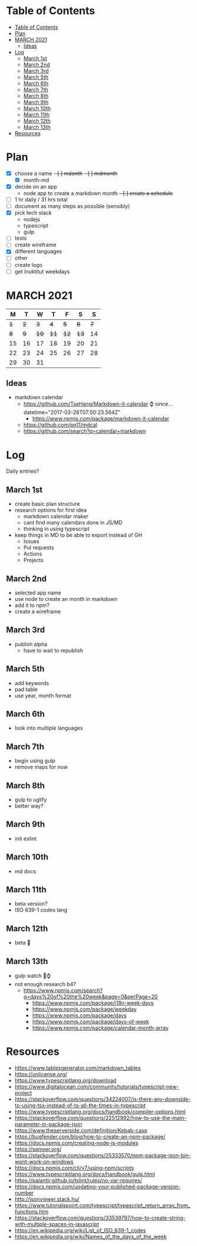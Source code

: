 # Table of Contents

- [Table of Contents](#table-of-contents)
- [Plan](#plan)
- [MARCH 2021](#march-2021)
  - [Ideas](#ideas)
- [Log](#log)
  - [March 1st](#march-1st)
  - [March 2nd](#march-2nd)
  - [March 3rd](#march-3rd)
  - [March 5th](#march-5th)
  - [March 6th](#march-6th)
  - [March 7th](#march-7th)
  - [March 8th](#march-8th)
  - [March 9th](#march-9th)
  - [March 10th](#march-10th)
  - [March 11th](#march-11th)
  - [March 12th](#march-12th)
  - [March 13th](#march-13th)
- [Resources](#resources)

# Plan

- [x] choose a name
  ~~- [ ] mdonth~~
  ~~- [ ] mdmonth~~
  - [x] month-md
- [x] decide on an app
  - node app to create a markdown month
~~- [ ] create a schedule~~
- [ ] 1 hr daily / 31 hrs total
- [ ] document as many steps as possible (sensibly)
- [x] pick tech stack
  - nodejs
  - typescript
  - gulp
- [ ] tests
- [ ] create wireframe
- [x] different languages
- [ ] other
- [ ] create logo
- [ ] get Inuktitut weekdays

# MARCH 2021

| M     | T     | W      | T      | F      | S      | S     |
| ----- | ----- | ------ | ------ | ------ | ------ | ----- |
| ~~1~~ | ~~2~~ | ~~3~~  | ~~4~~  | ~~5~~  | ~~6~~  | ~~7~~ |
| ~~8~~ | ~~9~~ | ~~10~~ | ~~11~~ | ~~12~~ | ~~13~~ | 14    |
| 15    | 16    | 17     | 18     | 19     | 20     | 21    |
| 22    | 23    | 24     | 25     | 26     | 27     | 28    |
| 29    | 30    | 31     |        |        |        |       |


## Ideas

- markdown calendar
  - https://github.com/TseHang/Markdown-it-calendar ⌚ since... datetime="2017-03-28T07:50:23.564Z"
    - https://www.npmjs.com/package/markdown-it-calendar
  - https://github.com/pn11/mdcal
  - https://github.com/search?q=calendar+markdown

# Log

Daily entries?

## March 1st

- create basic plan structure
- research options for first idea
  - markdown calendar maker
  - cant find many calendars done in JS/MD
  - thinking in using typescript
- keep things in MD to be able to export instead of GH
  - Issues
  - Pul requests
  - Actions
  - Projects

## March 2nd

- selected app name
- use node to create an month in markdown
- add it to npm?
- create a wireframe

## March 3rd

- publish alpha
  - have to wait to republish

## March 5th

- add keywords
- pad table
- use year, month format

## March 6th

- look into multiple languages

## March 7th

- begin using gulp
- remove maps for now

## March 8th

- gulp to uglify
- better way?

## March 9th

- init eslint

## March 10th

- md docs

## March 11th

- beta version?
- ISO 639-1 codes lang

## March 12th

- beta 🥕

## March 13th

- gulp watch 🍺⌚
- not enough research b4?
  - https://www.npmjs.com/search?q=days%20of%20the%20week&page=0&perPage=20
    - https://www.npmjs.com/package/i18n-week-days
    - https://www.npmjs.com/package/weekday
    - https://www.npmjs.com/package/days
    - https://www.npmjs.com/package/days-of-week
    - https://www.npmjs.com/package/calendar-month-array

# Resources

- https://www.tablesgenerator.com/markdown_tables
- https://unlicense.org/
- https://www.typescriptlang.org/download
- https://www.digitalocean.com/community/tutorials/typescript-new-project
- https://stackoverflow.com/questions/34224007/is-there-any-downside-to-using-tsx-instead-of-ts-all-the-times-in-typescript
- https://www.typescriptlang.org/docs/handbook/compiler-options.html
- https://stackoverflow.com/questions/22512992/how-to-use-the-main-parameter-in-package-json
- https://www.theserverside.com/definition/Kebab-case
- https://bugfender.com/blog/how-to-create-an-npm-package/
- https://docs.npmjs.com/creating-node-js-modules
- https://semver.org/
- https://stackoverflow.com/questions/25333570/npm-package-json-bin-wont-work-on-windows
- https://docs.npmjs.com/cli/v7/using-npm/scripts
- https://www.typescriptlang.org/docs/handbook/gulp.html
- https://palantir.github.io/tslint/rules/no-var-requires/
- https://docs.npmjs.com/updating-your-published-package-version-number
- http://jsonviewer.stack.hu/
- https://www.tutorialspoint.com/typescript/typescript_return_array_from_functions.htm
- https://stackoverflow.com/questions/33539797/how-to-create-string-with-multiple-spaces-in-javascript
- https://en.wikipedia.org/wiki/List_of_ISO_639-1_codes
- https://en.wikipedia.org/wiki/Names_of_the_days_of_the_week

